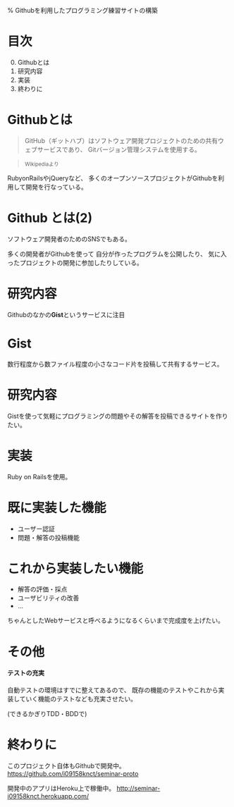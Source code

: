 % Githubを利用したプログラミング練習サイトの構築


目次
====================

0. Githubとは
0. 研究内容
0. 実装
0. 終わりに



Githubとは
====================

> GitHub（ギットハブ）はソフトウェア開発プロジェクトのための共有ウェブサービスであり、
  Gitバージョン管理システムを使用する。

  > <small>Wikipediaより</small>

RubyonRailsやjQueryなど、
多くのオープンソースプロジェクトがGithubを利用して開発を行なっている。



Github とは(2)
====================

ソフトウェア開発者のためのSNSでもある。

多くの開発者がGithubを使って
自分が作ったプログラムを公開したり、
気に入ったプロジェクトの開発に参加したりしている。



研究内容
====================

Githubのなかの**Gist**というサービスに注目


Gist
====================

数行程度から数ファイル程度の小さなコード片を投稿して共有するサービス。



研究内容
====================

Gistを使って気軽にプログラミングの問題やその解答を投稿できるサイトを作りたい。



実装
====================

Ruby on Railsを使用。



既に実装した機能
====================

- ユーザー認証
- 問題・解答の投稿機能



これから実装したい機能
====================

- 解答の評価・採点
- ユーザビリティの改善
- ...

ちゃんとしたWebサービスと呼べるようになるくらいまで完成度を上げたい。



その他
====================

#### テストの充実

自動テストの環境はすでに整えてあるので、
既存の機能のテストやこれから実装していく機能のテストなども充実させたい。

(できるかぎりTDD・BDDで)



終わりに
====================

このプロジェクト自体もGithubで開発中。
<https://github.com/i09158knct/seminar-proto>


開発中のアプリはHeroku上で稼働中。
<http://seminar-i09158knct.herokuapp.com/>
